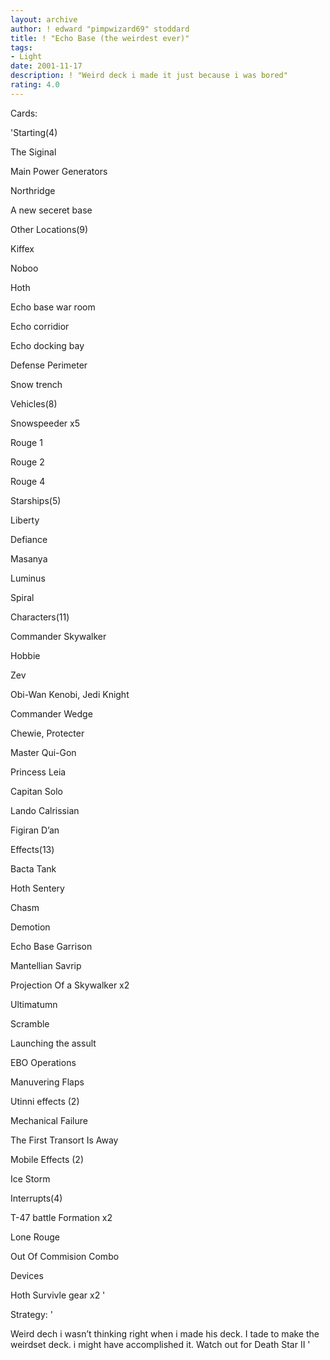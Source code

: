 ```yaml
---
layout: archive
author: ! edward "pimpwizard69" stoddard
title: ! "Echo Base (the weirdest ever)"
tags:
- Light
date: 2001-11-17
description: ! "Weird deck i made it just because i was bored"
rating: 4.0
---
```

Cards: 

'Starting(4)

 The Siginal

 Main Power Generators

 Northridge

 A new seceret base


Other Locations(9)

 Kiffex

 Noboo

 Hoth

 Echo base war room

 Echo corridior

 Echo docking bay

 Defense Perimeter

 Snow trench 


Vehicles(8)

 Snowspeeder x5

 Rouge 1

 Rouge 2

 Rouge 4


Starships(5)

 Liberty

 Defiance 

 Masanya

 Luminus

 Spiral


Characters(11)

 Commander Skywalker

 Hobbie

 Zev

 Obi-Wan Kenobi, Jedi Knight

 Commander Wedge

 Chewie, Protecter 

 Master Qui-Gon

 Princess Leia

 Capitan Solo

 Lando Calrissian

 Figiran D’an


Effects(13)

 Bacta Tank

 Hoth Sentery

 Chasm

 Demotion

 Echo Base Garrison

 Mantellian Savrip

 Projection Of a Skywalker x2

 Ultimatumn

 Scramble

 Launching the assult

 EBO Operations

 Manuvering Flaps


Utinni effects (2)

 Mechanical Failure

 The First Transort Is Away


Mobile Effects (2)

 Ice Storm


Interrupts(4)

 T-47 battle Formation x2

 Lone Rouge

 Out Of Commision Combo


Devices

 Hoth Survivle gear x2 '

Strategy: '

Weird dech i wasn’t thinking right when i made his deck.  I tade to make the weirdset deck. i might have accomplished it. Watch out for Death Star II '